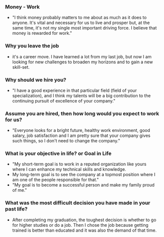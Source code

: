 ### Money - Work
- "I think money probably matters to me about as much as it does to anyone. It's vital and necessary for us to live and prosper but, at the same time, it's not my single most important driving force. I believe that money is rewarded for work."

### Why you leave the job
- it's a career move. I have learned a lot from my last job, but now I am looking for new challenges to broaden my horizons and to gain a new skill-set.

### Why should we hire you?
- "I have a good experience in that particular field (field of your specialization), and I think my talents will be a big contribution to the continuing pursuit of excellence of your company."

### Assume you are hired, then how long would you expect to work for us?
- "Everyone looks for a bright future, healthy work environment, good salary, job satisfaction and I am pretty sure that your company gives such things, so I don't need to change the company."


### What is your objective in life? or Goal in Life
- "My short-term goal is to work in a reputed organization like yours where I can enhance my technical skills and knowledge.
- My long-term goal is to see the company at a topmost position where I am one of the people responsible for that."
- "My goal is to become a successful person and make my family proud of me."


###  What was the most difficult decision you have made in your past life?
- After completing my graduation, the toughest decision is whether to go for higher studies or do a job. Then I chose the job because getting trained is better than educated and it was also the demand of that time.